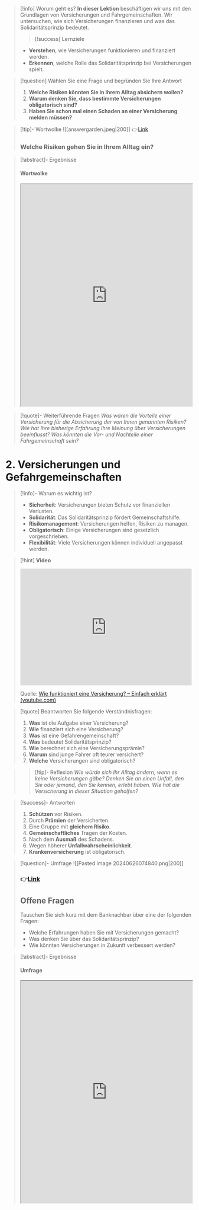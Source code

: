 
>[!info] Worum geht es?
> **In dieser Lektion** beschäftigen wir uns mit den Grundlagen von Versicherungen und Fahrgemeinschaften. Wir untersuchen, wie sich Versicherungen finanzieren und was das Solidaritätsprinzip bedeutet.
>>[!success] Lernziele
> - **Verstehen**, wie Versicherungen funktionieren und finanziert werden.
> - **Erkennen**, welche Rolle das Solidaritätsprinzip bei Versicherungen spielt.

>[!question] Wählen Sie eine Frage und begründen Sie Ihre Antwort
>1. **Welche Risiken könnten Sie in Ihrem Alltag absichern wollen?**
>3. **Warum denken Sie, dass bestimmte Versicherungen obligatorisch sind?**
>3. **Haben Sie schon mal einen Schaden an einer Versicherung melden müssen?** 

>[!tip]- Wortwolke
>![[answergarden.jpeg|200]]
>👉[Link](https://answergarden.ch/4128136)
>### Welche Risiken gehen Sie in Ihrem Alltag ein?

>[!abstract]- Ergebnisse 
>#### Wortwolke
><iframe width="100%" height="600" src="https://answergarden.ch/4128136" allowfullscreen allow="geolocation *; autoplay; encrypted-media"></iframe>

>[!quote]- Weiterführende Fragen
>*Was wären die Vorteile einer Versicherung für die Absicherung der von Ihnen genannten Risiken?*
>*Wie hat Ihre bisherige Erfahrung Ihre Meinung über Versicherungen beeinflusst?*
>*Was könnten die Vor- und Nachteile einer Fahrgemeinschaft sein?*

# 2. Versicherungen und Gefahrgemeinschaften
>[!info]- Warum es wichtig ist?
>- **Sicherheit**: Versicherungen bieten Schutz vor finanziellen Verlusten.
>- **Solidarität**: Das Solidaritätsprinzip fördert Gemeinschaftshilfe.
>- **Risikomanagement**: Versicherungen helfen, Risiken zu managen.
>- **Obligatorisch**: Einige Versicherungen sind gesetzlich vorgeschrieben.
>- **Flexibilität**: Viele Versicherungen können individuell angepasst werden.

>[!hint] **Video**
><iframe width="100%" height="315" src="https://www.youtube.com/embed/NgttivRt6Fo?si=QZh0QHsBD-0xDB5X" title="YouTube video player" frameborder="0" allow="accelerometer; autoplay; clipboard-write; encrypted-media; gyroscope; picture-in-picture; web-share" referrerpolicy="strict-origin-when-cross-origin" allowfullscreen></iframe>
>
>Quelle: [Wie funktioniert eine Versicherung? – Einfach erklärt (youtube.com)](https://www.youtube.com/watch?v=NgttivRt6Fo&ab_channel=AXASwitzerland)

>[!quote] Beantworten Sie folgende Verständnisfragen:
>1. **Was** ist die Aufgabe einer Versicherung?
>2. **Wie** finanziert sich eine Versicherung?
>3. **Was** ist eine Gefahrengemeinschaft?
>4. **Was** bedeutet Solidaritätsprinzip?
>5. **Wie** berechnet sich eine Versicherungsprämie?
>6. **Warum** sind junge Fahrer oft teurer versichert?
>7. **Welche** Versicherungen sind obligatorisch?

>>[!tip]- Reflexion
>>*Wie würde sich Ihr Alltag ändern, wenn es keine Versicherungen gäbe?*
>>*Denken Sie an einen Unfall, den Sie oder jemand, den Sie kennen, erlebt haben. Wie hat die Versicherung in dieser Situation geholfen?*

>[!success]- Antworten
>1. **Schützen** vor Risiken.
>2. Durch **Prämien** der Versicherten.
>3. Eine Gruppe mit **gleichem Risiko**.
>4. **Gemeinschaftliches** Tragen der Kosten.
>5. Nach dem **Ausmaß** des Schadens.
>6. Wegen höherer **Unfallwahrscheinlichkeit**.
>7. **Krankenversicherung** ist obligatorisch.

>[!question]- Umfrage
>![[Pasted image 20240626074840.png|200]]
>### 👉[Link](https://forms.microsoft.com/e/QH0wqZzGRd)
>
>## Offene Fragen
>Tauschen Sie sich kurz mit dem Banknachbar über eine der folgenden Fragen:
> - Welche Erfahrungen haben Sie mit Versicherungen gemacht?
> - Was denken Sie über das Solidaritätsprinzip?
> - Wie könnten Versicherungen in Zukunft verbessert werden?

>[!abstract]- Ergebnisse
>#### Umfrage
><iframe width="100%" height="600" src="https://forms.microsoft.com/Pages/AnalysisPage.aspx?AnalyzerToken=w9Zfg8Agj9wMtOeH4TJrAH3quCS32nq8&id=3JD3sB8inkC07KJqJT_b3gzhkYlYD0VIpERRWTmitHRUM1NZMU9EWjMyQzBBU1M5QUFIOFRLSUpMMSQlQCNjPTEu" allowfullscreen allow="geolocation *; autoplay; encrypted-media"></iframe>
